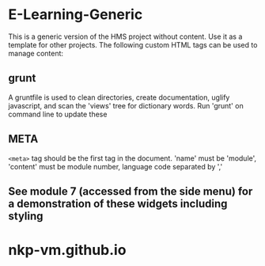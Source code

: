 E-Learning-Generic
===

This is a generic version of the HMS project without content. Use it as a template for other projects.
The following custom HTML tags can be used to manage content:


grunt
-----

A gruntfile is used to clean directories, create documentation, uglify javascript, and scan the 'views' tree for dictionary words. Run 'grunt' on command line to update these

META
----
`<meta>` tag should be the first tag in the document. 'name' must be 'module', 'content' must be module number, language code separated by ','


See module 7 (accessed from the side menu) for a demonstration of these widgets including styling
------------------------------------------------------------------------------------------------
# nkp-vm.github.io

